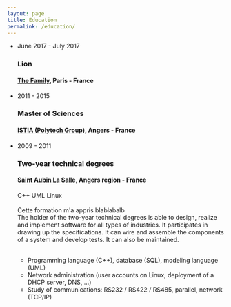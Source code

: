 ```yaml
---
layout: page
title: Education
permalink: /education/
---
```

<ul class="timeline">
  <li class="timeline-event">
    <label class="timeline-event-icon"></label>
    <div class="timeline-event-copy">
      <p class="timeline-event-thumbnail">June 2017 - July 2017</p>
      <h3>Lion</h3>
      <h4><a href="https://joinlion.co/" target="_blank">The Family</a>, Paris - France</h4>
    </div>
  </li>
  <li class="timeline-event">
    <label class="timeline-event-icon"></label>
    <div class="timeline-event-copy">
      <p class="timeline-event-thumbnail">2011 - 2015</p>
      <h3>Master of Sciences</h3>
      <h4><a href="http://www.istia.univ-angers.fr/en/education/automation-and-computer-engineering.html" target="_blank">ISTIA (Polytech Group)</a>, Angers - France</h4>
    </div>
  </li>
  <li class="timeline-event">
    <label class="timeline-event-icon"></label>
    <div class="timeline-event-copy">
      <p class="timeline-event-thumbnail">2009 - 2011</p>
      <h3>Two-year technical degrees</h3>
      <h4><a href="http://www.saintaubinlasalle.fr/superieur/les-bts-de-sals/bts-sn-ir" target="_blank">Saint Aubin La Salle</a>, Angers region - France</h4>
      <div class="training">
        <span class="label">C++</span>
        <span class="label">UML</span>
        <span class="label">Linux</span>
        <br/><br/>        
        Cette formation m'a appris blablabalb
        <br/>
        The holder of the two-year technical degrees is able to design, realize and implement software for all types of industries. It participates in drawing up the specifications. It can wire and assemble the components of a system and develop tests. It can also be maintained.
        <br/><br/>
        <ul>
          <li>Programming language (C++), database (SQL), modeling language (UML)</li>
          <li>Network administration (user accounts on Linux, deployment of a DHCP server, DNS, ...)</li>
          <li>Study of communications: RS232 / RS422 / RS485, parallel, network (TCP/IP)</li>
        </ul>
      </div>
    </div>
  </li>
</ul>
